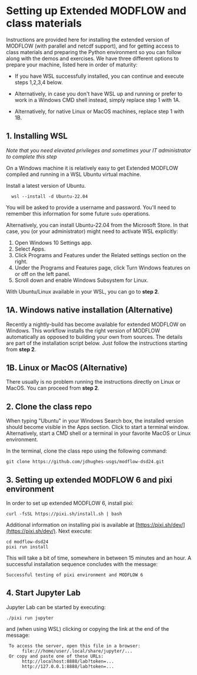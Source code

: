 # Setting up Extended MODFLOW and class materials

Instructions are provided here for installing the extended version of MODFLOW (with parallel and netcdf support), and for getting access to class materials and preparing the Python environment so you can follow along with the demos and exercises. We have three different options to prepare your machine, listed here in order of maturity:

- If you have WSL successfully installed, you can continue and execute steps 1,2,3,4 below. 

- Alternatively, in case you don't have WSL up and running or prefer to work in a Windows CMD shell instead, simply replace step 1 with 1A. 

- Alternatively, for native Linux or MacOS machines, replace step 1 with 1B.


## 1. Installing WSL
_Note that you need elevated privileges and sometimes your IT administrator to complete this step_

On a Windows machine it is relatively easy to get Extended MODFLOW compiled and running in a WSL Ubuntu virtual machine.

Install a latest version of Ubuntu.
```
  wsl --install -d Ubuntu-22.04
```

You will be asked to provide a username and password. You'll need to remember this information for some future `sudo` operations. 

Alternatively, you can install Ubuntu-22.04 from the Microsoft Store. In that case, you (or your administrator) might need to activate WSL explicitly:

1.	Open Windows 10 Settings app.
2.	Select Apps.
3.	Click Programs and Features under the Related settings section on the right.
4.	Under the Programs and Features page, click Turn Windows features on or off on the left panel.
5.	Scroll down and enable Windows Subsystem for Linux.

With Ubuntu/Linux available in your WSL, you can go to **step 2**.

## 1A. Windows native installation (Alternative)
Recently a nightly-build has become available for extended MODFLOW on Windows. This workflow installs the right version of MODFLOW automatically as opposed to building your own from sources. The details are part of the installation script below. Just follow the instructions starting from **step 2**.

## 1B. Linux or MacOS (Alternative)
There usually is no problem running the instructions directly on Linux or MacOS. You can proceed from **step 2**.

## 2. Clone the class repo

When typing "Ubuntu" in your Windows Search box, the installed version should become visible in the Apps section. Click to start a terminal window. Alternatively, start a CMD shell or a terminal in your favorite MacOS or Linux environment.

In the terminal, clone the class repo using the following command:

```
git clone https://github.com/jdhughes-usgs/modflow-dsd24.git
```

## 3. Setting up extended MODFLOW 6 and pixi environment

In order to set up extended MODFLOW 6, install pixi:

```
curl -fsSL https://pixi.sh/install.sh | bash
```

Additional information on installing pixi is available at [https://pixi.sh/dev/](https://pixi.sh/dev/). Next execute:

```
cd modflow-dsd24
pixi run install
```

This will take a bit of time, somewhere in between 15 minutes and an hour. A successful installation sequence concludes with the message:

```
Successful testing of pixi environment and MODFLOW 6
```

## 4. Start Jupyter Lab

Jupyter Lab can be started by executing:

```
./pixi run jupyter
```
and (when using WSL) clicking or copying the link at the end of the message:

```
 To access the server, open this file in a browser:
      file:///home/user/.local/share/jupyter/...
 Or copy and paste one of these URLs:
      http://localhost:8888/lab?token=...
      http://127.0.0.1:8888/lab?token=...
```
